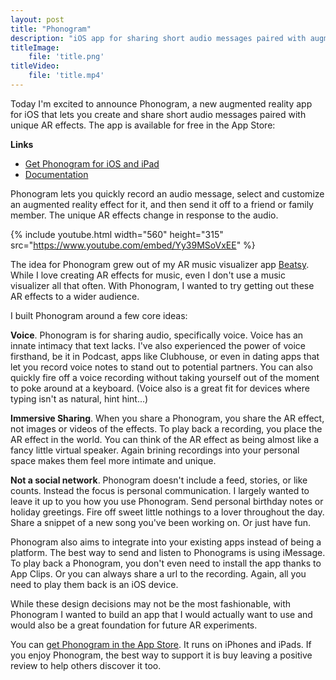 ```yaml
---
layout: post
title: "Phonogram"
description: "iOS app for sharing short audio messages paired with augmented reality effects"
titleImage:
    file: 'title.png'
titleVideo:
    file: 'title.mp4'
---
```


Today I'm excited to announce Phonogram, a new augmented reality app for iOS that lets you create and share short audio messages paired with unique AR effects. The app is available for free in the App Store:

**Links**

- [Get Phonogram for iOS and iPad][app]
- [Documentation][support]

Phonogram lets you quickly record an audio message, select and customize an augmented reality effect for it, and then send it off to a friend or family member. The unique AR effects change in response to the audio.

{% include youtube.html width="560" height="315" src="https://www.youtube.com/embed/Yy39MSoVxEE" %}

The idea for Phonogram grew out of my AR music visualizer app [Beatsy][beatsy]. While I love creating AR effects for music, even I don't use a music visualizer all that often. With Phonogram, I wanted to try getting out these AR effects to a wider audience.

I built Phonogram around a few core ideas:

**Voice**. Phonogram is for sharing audio, specifically voice. Voice has an innate intimacy that text lacks. I've also experienced the power of voice firsthand, be it in Podcast, apps like Clubhouse, or even in dating apps that let you record voice notes to stand out to potential partners. You can also quickly fire off a voice recording without taking yourself out of the moment to poke around at a keyboard. (Voice also is a great fit for devices where typing isn't as natural, hint hint...)

**Immersive Sharing**. When you share a Phonogram, you share the AR effect, not images or videos of the effects. To play back a recording, you place the AR effect in the world. You can think of the AR effect as being almost like a fancy little virtual speaker. Again brining recordings into your personal space makes them feel more intimate and unique.

**Not a social network**. Phonogram doesn't include a feed, stories, or like counts. Instead the focus is personal communication. I largely wanted to leave it up to you how you use Phonogram. Send personal birthday notes or holiday greetings. Fire off sweet little nothings to a lover throughout the day. Share a snippet of a new song you've been working on. Or just have fun.

Phonogram also aims to integrate into your existing apps instead of being a platform. The best way to send and listen to Phonograms is using iMessage. To play back a Phonogram, you don't even need to install the app thanks to App Clips. Or you can always share a url to the recording. Again, all you need to play them back is an iOS device.

While these design decisions may not be the most fashionable, with Phonogram I wanted to build an app that I would actually want to use and would also be a great foundation for future AR experiments.


You can [get Phonogram in the App Store][app]. It runs on iPhones and iPads. If you enjoy Phonogram, the best way to support it is buy leaving a positive review to help others discover it too.



[app]: https://apps.apple.com/us/app/phonogramAR/id1612192523
[support]: https://github.com/mattbierner/phongram-support
[beatsy]: https://apps.apple.com/us/app/beatsy/id1543162330